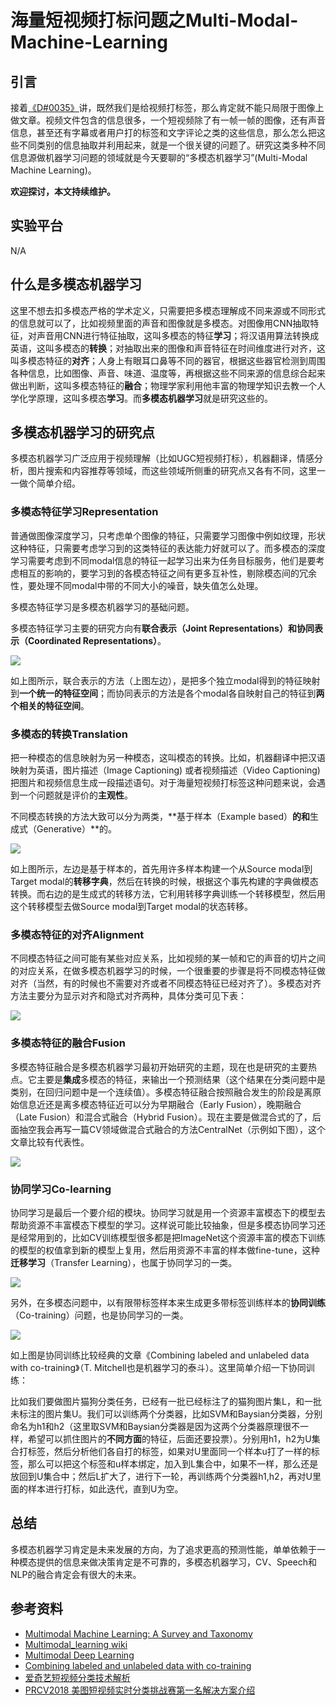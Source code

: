 #                                                海量短视频打标问题之Multi-Modal-Machine-Learning

## 引言

接着[《D#0035》](https://github.com/Captain1986/CaptainBlackboard/blob/master/D%230035-2KW%E7%9F%AD%E8%A7%86%E9%A2%91%E6%89%93%E6%A0%87%E9%97%AE%E9%A2%98%E4%B9%8BActivate-Learning/D%230035.md)讲，既然我们是给视频打标签，那么肯定就不能只局限于图像上做文章。视频文件包含的信息很多，一个短视频除了有一帧一帧的图像，还有声音信息，甚至还有字幕或者用户打的标签和文字评论之类的这些信息，那么怎么把这些不同类别的信息抽取并利用起来，就是一个很关键的问题了。研究这类多种不同信息源做机器学习问题的领域就是今天要聊的“多模态机器学习”(Multi-Modal Machine Learning)。

**欢迎探讨，本文持续维护。**

## 实验平台

N/A

## 什么是多模态机器学习

这里不想去扣多模态严格的学术定义，只需要把多模态理解成不同来源或不同形式的信息就可以了，比如视频里面的声音和图像就是多模态。对图像用CNN抽取特征，对声音用CNN进行特征抽取，这叫多模态的特征**学习**；将汉语用算法转换成英语，这叫多模态的**转换**；对抽取出来的图像和声音特征在时间维度进行对齐，这叫多模态特征的**对齐**；人身上有眼耳口鼻等不同的器官，根据这些器官检测到周围各种信息，比如图像、声音、味道、温度等，再根据这些不同来源的信息综合起来做出判断，这叫多模态特征的**融合**；物理学家利用他丰富的物理学知识去教一个人学化学原理，这叫多模态**学习**。而**多模态机器学习**就是研究这些的。

## 多模态机器学习的研究点

多模态机器学习广泛应用于视频理解（比如UGC短视频打标），机器翻译，情感分析，图片搜索和内容推荐等领域，而这些领域所侧重的研究点又各有不同，这里一一做个简单介绍。

### 多模态特征学习Representation

普通做图像深度学习，只考虑单个图像的特征，只需要学习图像中例如纹理，形状这种特征，只需要考虑学习到的这类特征的表达能力好就可以了。而多模态的深度学习需要考虑到不同modal信息的特征一起学习出来为任务目标服务，他们是要考虑相互的影响的，要学习到的各模态特征之间有更多互补性，剔除模态间的冗余性，要处理不同modal中带的不同大小的噪音，缺失值怎么处理。

多模态特征学习是多模态机器学习的基础问题。

多模态特征学习主要的研究方向有**联合表示（Joint Representations）**和**协同表示（Coordinated Representations）**。

![](images/Selection_508.png)

如上图所示，联合表示的方法（上图左边），是把多个独立modal得到的特征映射到**一个统一的特征空间**；而协同表示的方法是各个modal各自映射自己的特征到**两个相关的特征空间**。

### 多模态的转换Translation

把一种模态的信息映射为另一种模态，这叫模态的转换。比如，机器翻译中把汉语映射为英语，图片描述（Image Captioning) 或者视频描述（Video Captioning)把图片和视频信息生成一段描述语句。对于海量短视频打标签这种问题来说，会遇到一个问题就是评价的**主观性**。

不同模态转换的方法大致可以分为两类，**基于样本（Example based）**的和**生成式（Generative）**的。

![](images/Selection_509.png)

如上图所示，左边是基于样本的，首先用许多样本构建一个从Source modal到Target modal的**转移字典**，然后在转换的时候，根据这个事先构建的字典做模态转换。而右边的是生成式的转移方法，它利用转移字典训练一个转移模型，然后用这个转移模型去做Source modal到Target modal的状态转移。

### 多模态特征的对齐Alignment

不同模态特征之间可能有某些对应关系，比如视频的某一帧和它的声音的切片之间的对应关系，在做多模态机器学习的时候，一个很重要的步骤是将不同模态特征做对齐（当然，有的时候也不需要对齐或者不同模态特征已经对齐了）。多模态对齐方法主要分为显示对齐和隐式对齐两种，具体分类可见下表：

![](images/Selection_510.png)

### 多模态特征的融合Fusion

多模态特征融合是多模态机器学习最初开始研究的主题，现在也是研究的主要热点。它主要是**集成**多模态的特征，来输出一个预测结果（这个结果在分类问题中是类别，在回归问题中是一个连续值）。多模态特征融合按照融合发生的阶段是离原始信息近还是离多模态特征近可以分为早期融合（Early Fusion），晚期融合（Late Fusion）和混合式融合（Hybrid Fusion）。现在主要是做混合式的了，后面抽空我会再写一篇CV领域做混合式融合的方法CentralNet（示例如下图），这个文章比较有代表性。

![](images/Selection_511.png)

### 协同学习Co-learning

协同学习是最后一个要介绍的模块。协同学习就是用一个资源丰富模态下的模型去帮助资源不丰富模态下模型的学习。这样说可能比较抽象，但是多模态协同学习还是经常用到的，比如CV训练模型很多都是把ImageNet这个资源丰富的模态下训练的模型的权值拿到新的模型上复用，然后用资源不丰富的样本做fine-tune，这种**迁移学习**（Transfer Learning），也属于协同学习的一类。

![](images/TransferLearning.png)

另外，在多模态问题中，以有限带标签样本来生成更多带标签训练样本的**协同训练**（Co-training）问题，也是协同学习的一类。

![](images/Selection_512.png)

如上图是协同训练比较经典的文章《Combining labeled and unlabeled data with co-training》（T. Mitchell也是机器学习的泰斗）。这里简单介绍一下协同训练：

比如我们要做图片猫狗分类任务，已经有一批已经标注了的猫狗图片集L，和一批未标注的图片集U。我们可以训练两个分类器，比如SVM和Baysian分类器，分别命名为h1和h2（这里取SVM和Baysian分类器是因为这两个分类器原理很不一样，希望可以抓住图片的**不同方面**的特征，后面还要投票）。分别用h1，h2为U集合打标签，然后分析他们各自打的标签，如果对U里面同一个样本u打了一样的标签，那么可以把这个标签和u样本绑定，加入到L集合中，如果不一样，那么还是放回到U集合中；然后L扩大了，进行下一轮，再训练两个分类器h1,h2，再对U里面的样本进行打标，如此迭代，直到U为空。

## 总结

多模态机器学习肯定是未来发展的方向，为了追求更高的预测性能，单单依赖于一种模态提供的信息来做决策肯定是不可靠的，多模态机器学习，CV、Speech和NLP的融合肯定会有很大的未来。

## 参考资料

+ [Multimodal Machine Learning: A Survey and Taxonomy](https://arxiv.org/abs/1705.09406)
+ [Multimodal_learning wiki](https://en.wikipedia.org/wiki/Multimodal_learning)
+ [Multimodal Deep Learning](https://towardsdatascience.com/multimodal-deep-learning-ce7d1d994f4)
+ [Combining labeled and unlabeled data with co-training](http://cms.brookes.ac.uk/research/visiongroup/talks/rg_july_09_ss_learning/p92-blum.pdf)
+ [爱奇艺短视频分类技术解析](https://mp.weixin.qq.com/s/t801Q3OO_DBrgI60fKSJxQ)
+ [PRCV2018 美图短视频实时分类挑战赛第一名解决方案介绍](https://www.leiphone.com/news/201811/yhkoD7Ty8WRaCBqe.html)

